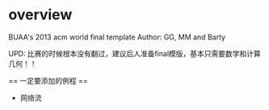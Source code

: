 overview
======
BUAA's 2013 acm world final template
Author: GG, MM and Barty

UPD: 比赛的时候根本没有翻过，建议后人准备final模版，基本只需要数学和计算几何！！

== 一定要添加的例程 ==
* 网络流

